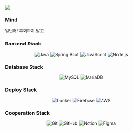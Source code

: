 <img src="https://capsule-render.vercel.app/api?&type=transparent&color=auto&height=200&section=header&text=Go%20To%20Work&fontSize=70" />

### Mind

일단해! 후회하지 말고

### Backend Stack
<div style="display: flex; justify-content: center; gap: 5px;">
  <img src="https://img.shields.io/badge/Java-ED8B00?logo=java&logoColor=white&style=flat-square" alt="Java" />
  <img src="https://img.shields.io/badge/Spring%20Boot-6DB33F?logo=springboot&logoColor=white&style=flat-square" alt="Spring Boot" />
  <img src="https://img.shields.io/badge/JavaScript-F7DF1E?logo=javascript&logoColor=black&style=flat-square" alt="JavaScript" />
  <img src="https://img.shields.io/badge/Node.js-339933?logo=node.js&logoColor=white&style=flat-square" alt="Node.js" />
</div>

### Database Stack
<div style="display: flex; justify-content: center; gap: 5px;">
  <img src="https://img.shields.io/badge/MySQL-4479A1?logo=mysql&logoColor=white&style=flat-square" alt="MySQL" />
  <img src="https://img.shields.io/badge/MariaDB-003545?logo=mariadb&logoColor=white&style=flat-square" alt="MariaDB" />
</div>

### Deploy Stack
<div style="display: flex; justify-content: center; gap: 5px;">
  <img src="https://img.shields.io/badge/Docker-2496ED?logo=docker&logoColor=white&style=flat-square" alt="Docker" />
  <img src="https://img.shields.io/badge/Firebase-FFCA28?logo=firebase&logoColor=black&style=flat-square" alt="Firebase" />
  <img src="https://img.shields.io/badge/AWS-232F3E?logo=amazonaws&logoColor=white&style=flat-square" alt="AWS" />
</div>

### Cooperation Stack
<div style="display: flex; justify-content: center; gap: 5px;">
  <img src="https://img.shields.io/badge/Git-F05032?logo=git&logoColor=white&style=flat-square" alt="Git" />
  <img src="https://img.shields.io/badge/GitHub-181717?logo=github&logoColor=white&style=flat-square" alt="GitHub" />
  <img src="https://img.shields.io/badge/Notion-000000?logo=notion&logoColor=white&style=flat-square" alt="Notion" />
  <img src="https://img.shields.io/badge/Figma-F24E1E?logo=figma&logoColor=white&style=flat-square" alt="Figma" />
</div>
